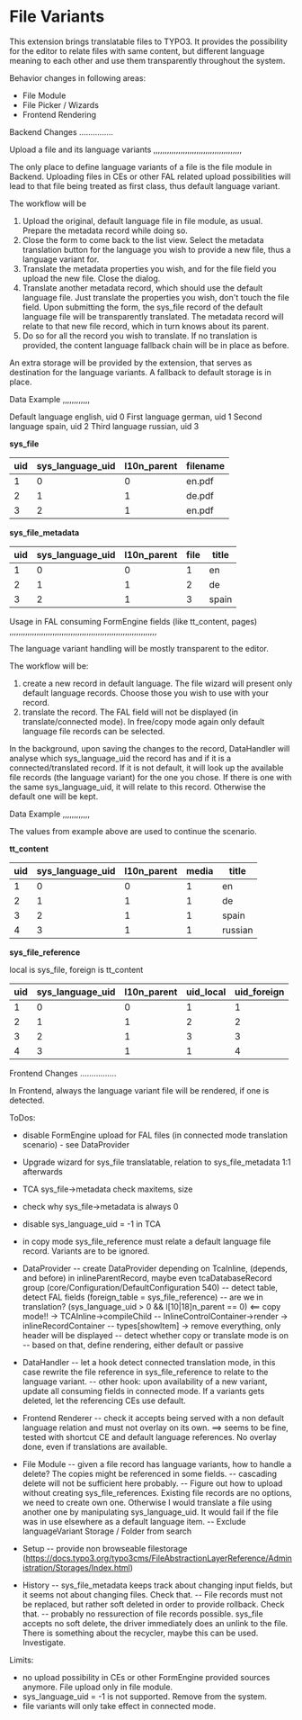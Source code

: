 File Variants
=============

This extension brings translatable files to TYPO3. It provides the possibility for the editor to relate 
files with same content, but different language meaning to each other and use them transparently throughout
the system.

Behavior changes in following areas:
- File Module
- File Picker / Wizards
- Frontend Rendering

Backend Changes
...............

Upload a file and its language variants
,,,,,,,,,,,,,,,,,,,,,,,,,,,,,,,,,,,,,,,

The only place to define language variants of a file is the file module in Backend.
Uploading files in CEs or other FAL related upload possibilities will lead to that file being treated as first class,
thus default language variant.

The workflow will be
1. Upload the original, default language file in file module, as usual. Prepare the metadata record while doing so.
2. Close the form to come back to the list view. Select the metadata translation button for the language you wish to
provide a new file, thus a language variant for.
3. Translate the metadata properties you wish, and for the file field you upload the new file. Close the dialog.
4. Translate another metadata record, which should use the default language file. Just translate the properties you wish,
don't touch the file field. Upon submitting the form, the sys_file record of the default language file will be transparently
translated. The metadata record will relate to that new file record, which in turn knows about its parent.
5. Do so for all the record you wish to translate. If no translation is provided, the content language fallback chain will
be in place as before.

An extra storage will be provided by the extension, that serves as destination for the language variants. A fallback to 
default storage is in place.

Data Example
,,,,,,,,,,,,

Default language english, uid 0
First language german, uid 1
Second language spain, uid 2
Third language russian, uid 3

**sys_file**

| uid | sys_language_uid | l10n_parent | filename |
|-----|------------------|-------------|----------|
|  1  |       0          |     0       | en.pdf   |
|  2  |       1          |     1       | de.pdf   |
|  3  |       2          |     1       | en.pdf   |


**sys_file_metadata**

| uid | sys_language_uid | l10n_parent | file | title |
|-----|------------------|-------------|------|-------|
|  1  |       0          |     0       |  1   | en    |
|  2  |       1          |     1       |  2   | de    |
|  3  |       2          |     1       |  3   | spain |

Usage in FAL consuming FormEngine fields (like tt_content, pages)
,,,,,,,,,,,,,,,,,,,,,,,,,,,,,,,,,,,,,,,,,,,,,,,,,,,,,,,,,,,,,,,,,

The language variant handling will be mostly transparent to the editor.

The workflow will be:
1. create a new record in default language. The file wizard will present only default language records. Choose those
you wish to use with your record.
2. translate the record. The FAL field will not be displayed (in translate/connected mode). In free/copy mode again only default
language file records can be selected.

In the background, upon saving the changes to the record, DataHandler will analyse which sys_language_uid the record has
and if it is a connected/translated record.
If it is not default, it will look up the available file records (the language variant) for the one you chose.
If there is one with the same sys_language_uid, it will relate to this record. Otherwise the default one will be kept.

Data Example
,,,,,,,,,,,,

The values from example above are used to continue the scenario.

**tt_content**

| uid | sys_language_uid | l10n_parent | media | title   |
|-----|------------------|-------------|-------|---------|
|  1  |       0          |     0       |  1    | en      |
|  2  |       1          |     1       |  1    | de      |
|  3  |       2          |     1       |  1    | spain   |
|  4  |       3          |     1       |  1    | russian |

**sys_file_reference**

local is sys_file, foreign is tt_content

| uid | sys_language_uid | l10n_parent | uid_local | uid_foreign |
|-----|------------------|-------------|-----------|-------------|
|  1  |       0          |     0       |    1      |      1      |
|  2  |       1          |     1       |    2      |      2      |
|  3  |       2          |     1       |    3      |      3      |
|  4  |       3          |     1       |    1      |      4      |

Frontend Changes
................

In Frontend, always the language variant file will be rendered, if one is detected.


ToDos:

- disable FormEngine upload for FAL files (in connected mode translation scenario) - see DataProvider
- Upgrade wizard for sys_file translatable, relation to sys_file_metadata 1:1 afterwards
- TCA sys_file->metadata check maxitems, size
- check why sys_file->metadata is always 0
- disable sys_language_uid = -1 in TCA
- in copy mode sys_file_reference must relate a default language file record. Variants are to be ignored.

- DataProvider
-- create DataProvider depending on TcaInline, (depends, and before) in inlineParentRecord, maybe even tcaDatabaseRecord group 
(core/Configuration/DefaultConfiguration 540)
-- detect table, detect FAL fields (foreign_table = sys_file_reference)
-- are we in translation? (sys_language_uid > 0 && l[10|18]n_parent == 0) <== copy mode!! -> TCAInline->compileChild
-- InlineControlContainer->render -> inlineRecordContainer
-- types[showItem] -> remove everything, only header will be displayed
-- detect whether copy or translate mode is on
-- based on that, define rendering, either default or passive

- DataHandler
-- let a hook detect connected translation mode, in this case rewrite the file reference in sys_file_reference to relate
to the language variant.
-- other hook: upon availability of a new variant, update all consuming fields in connected mode. If a variants gets deleted,
let the referencing CEs use default.

- Frontend Renderer
-- check it accepts being served with a non default language relation and must not overlay on its own.
==> seems to be fine, tested with shortcut CE and default language references. No overlay done, even if translations are
available.

- File Module
-- given a file record has language variants, how to handle a delete? The copies might be referenced in some fields.
-- cascading delete will not be sufficient here probably.
-- Figure out how to upload without creating sys_file_references. Existing file records are no options, we need to create own one.
Otherwise I would translate a file using another one by manipulating sys_language_uid. It would fail if the file was in use
elsewhere as a default language item.
-- Exclude languageVariant Storage / Folder from search

- Setup
-- provide non browseable filestorage (https://docs.typo3.org/typo3cms/FileAbstractionLayerReference/Administration/Storages/Index.html)

- History
-- sys_file_metadata keeps track about changing input fields, but it seems not about changing files. Check that.
-- File records must not be replaced, but rather soft deleted in order to provide rollback. Check that.
-- probably no ressurection of file records possible. sys_file accepts no soft delete, the driver immediately does an unlink to the file.
There is something about the recycler, maybe this can be used. Investigate.


Limits:

- no upload possibility in CEs or other FormEngine provided sources anymore. File upload only in file module.
- sys_language_uid = -1 is not supported. Remove from the system.
- file variants will only take effect in connected mode.
